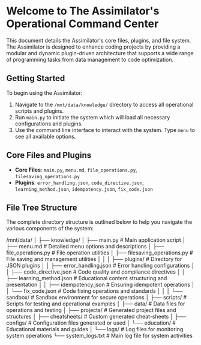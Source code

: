 # Welcome to The Assimilator's Operational Command Center

This document details the Assimilator's core files, plugins, and file system. The Assimilator is designed to enhance coding projects by providing a modular and dynamic plugin-driven architecture that supports a wide range of programming tasks from data management to code optimization.

## Getting Started

To begin using the Assimilator:
1. Navigate to the `/mnt/data/knowledge/` directory to access all operational scripts and plugins.
2. Run `main.py` to initiate the system which will load all necessary configurations and plugins.
3. Use the command line interface to interact with the system. Type `menu` to see all available options.

## Core Files and Plugins

- **Core Files**: `main.py`, `menu.md`, `file_operations.py`, `filesaving_operations.py`
- **Plugins**: `error_handling.json`, `code_directive.json`, `learning_method.json`, `idempotency.json`, `fix_code.json`

## File Tree Structure

The complete directory structure is outlined below to help you navigate the various components of the system:

/mnt/data/
│
├── knowledge/
│   ├── main.py                        # Main application script
│   ├── menu.md                        # Detailed menu options and descriptions
│   ├── file_operations.py             # File operation utilities
│   ├── filesaving_operations.py       # File saving and management utilities
│   │
│   ├── plugins/                       # Directory for JSON plugins
│   │   ├── error_handling.json        # Error handling configurations
│   │   ├── code_directive.json        # Code quality and compliance directives
│   │   ├── learning_method.json       # Educational content structuring and presentation
│   │   ├── idempotency.json           # Ensuring idempotent operations
│   │   └── fix_code.json              # Code fixing operations and standards
│   │
│   └── sandbox/                       # Sandbox environment for secure operations
│       ├── scripts/                   # Scripts for testing and operational examples
│       ├── data/                      # Data files for operations and testing
│       ├── projects/                  # Generated project files and structures
│       ├── cheatsheets/               # Custom generated cheat-sheets
│       ├── configs/                   # Configuration files generated or used
│       └── education/                 # Educational materials and guides
│
└── logs/                              # Log files for monitoring system operations
    └── system_logs.txt                # Main log file for system activities


